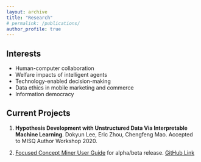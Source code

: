 ```yaml
---
layout: archive
title: "Research"
# permalink: /publications/
author_profile: true
---
```


Interests
------
* Human-computer collaboration
* Welfare impacts of intelligent agents
* Technology-enabled decision-making
* Data ethics in mobile marketing and commerce
* Information democracy

Current Projects
------
1. **Hypothesis Development with Unstructured Data Via Interpretable Machine Learning**.
Dokyun Lee, Eric Zhou, Chengfeng Mao. Accepted to MISQ Author Workshop 2020.

2. [Focused Concept Miner User Guide](FCMiner.com) for alpha/beta release.
[GitHub Link](https://github.com/cygit/fcm)

<!---
{% if author.googlescholar %}
  You can also find my articles on <u><a href="{{author.googlescholar}}">my Google Scholar profile</a>.</u>
{% endif %}

{% include base_path %}

{% for post in site.publications reversed %}
  {% include archive-single.html %}
{% endfor %}
-->
